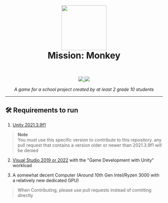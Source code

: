 <h1 align="center">
<sub>
<img src="Assets/MissionMonkey512x512.jpg?raw=true" height=144>
</sub>
<br>
Mission: Monkey
</h1>
<br>
<p align="center">
  <a href="https://learn.microsoft.com/en-us/dotnet/csharp">
    <img src="https://img.shields.io/badge/c%23-%23239120.svg?style=for-the-badge&logo=c-sharp&logoColor=white">
  </a>
  <a href="https://unity.com">
    <img src="https://img.shields.io/badge/unity-%23000000.svg?style=for-the-badge&logo=unity&logoColor=white">
  </a>
</p>
<p align="center"><i>A game for a school project created by at least 2 grade 10 students</i></p>
<hr>

## 🛠️ Requirements to run

1. [Unity 2021.3.9f1](https://unity.com/releases/editor/archive#download-archive-2021)
> **Note**  
> You must use this specific version to contribute to this repository. any pull request that contains a version older or newer than 2021.3.9f1 will be denied

2. [Visual Studio 2019 or 2022](https://visualstudio.microsoft.com/thank-you-downloading-visual-studio/?sku=Community) with the "Game Development with Unity" workload

3. A somewhat decent Computer (Around 10th Gen Intel/Ryzen 3000 with a relatively new dedicated GPU)


> When Contributing, please use pull requests instead of comitting directly
